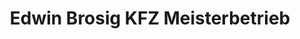 ---
title: "Edwin Brosig KFZ Meisterbetrieb"
url: /wettstetten/edwin-brosig-kfz-meisterbetrieb/
shop: Autowerkstatt
---